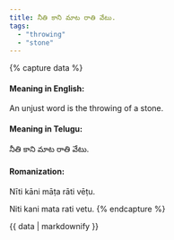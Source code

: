 ```yaml
---
title: నీతి కాని మాట రాతి వేటు.
tags:
  - "throwing"
  - "stone"
---
```


{% capture data %}
#### Meaning in English:
An unjust word is the throwing of a stone.

#### Meaning in Telugu:
నీతి కాని మాట రాతి వేటు.

#### Romanization:
Nīti kāni māṭa rāti vēṭu.

Niti kani mata rati vetu.
{% endcapture %}

{{ data | markdownify }}

